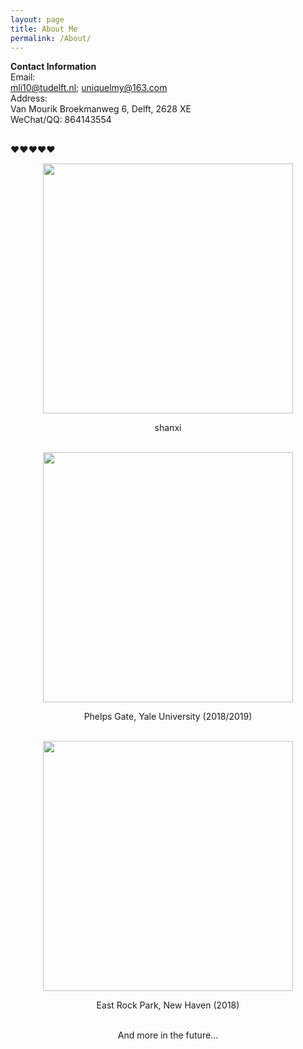 ```yaml
---
layout: page
title: About Me
permalink: /About/
---
```


<p style="text-align:justify">
  
<strong>Contact Information</strong><br>
Email:<br>
mli10@tudelft.nl; uniquelmy@163.com<br>
Address:<br>
Van Mourik Broekmanweg 6, Delft, 2628 XE<br>
WeChat/QQ:
864143554<br>
<br>

  
<strong>❤️❤️❤️❤️❤️</strong><br>
<p align="center">
  <img width="400" src="https://MengyuanLi-1997.github.io/shanxi.jpg"
       style="width:400px; height:auto">
<p align="center">shanxi<br><br>
  
<p align="center">
  <img width="400" src="https://MengyuanLi-1997.github.io/sichuan.jpg"
       style="width:400px; height:auto">
<p align="center">Phelps Gate, Yale University (2018/2019)<br><br>
  
<p align="center">
  <img width="400" src="https://haikuoli.github.io/files/gallery/yale_erp2018.jpg"
       style="width:400px; height:auto">
<p align="center">East Rock Park, New Haven (2018)<br><br>
  
<p align="center">And more in the future...<br><br>

</p>
